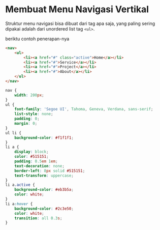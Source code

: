 # Membuat Menu Navigasi Vertikal

Struktur menu navigasi bisa dibuat dari tag apa saja, yang paling sering dipakai adalah dari unordered list tag `<ul>`.

beriktu contoh penerapan-nya

```html
<nav>
    <ul>
        <li><a href="#" class="active">Home</a></li>
        <li><a href="#">Service</a></li>
        <li><a href="#">Project</a></li>
        <li><a href="#">About</a></li>
    </ul>
</nav>
```

```css
nav {
    width: 200px;
}
ul {
    font-family: 'Segoe UI', Tahoma, Geneva, Verdana, sans-serif;
    list-style: none;
    padding: 0;
    margin: 0;
}
ul li {
    background-color: #f1f1f1;
}
li a {
    display: block;
    color: #515151;
    padding: 0.5em 1em;
    text-decoration: none;
    border-left: 8px solid #515151;
    text-transform: uppercase;
}
li a.active {
    background-color: #eb3b5a;
    color: white;
}
li a:hover {
    background-color: #2c3e50;
    color: white;
    transition: all 0.3s;
}
```

